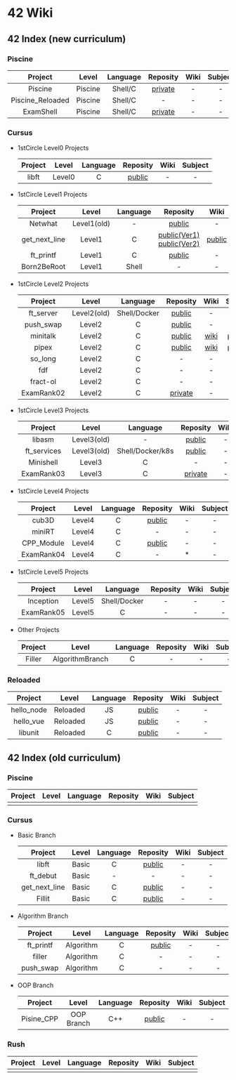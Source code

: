 # 42 Wiki


## 42 Index (new curriculum)

### Piscine

|Project|Level|Language|Reposity|Wiki|Subject|
|:-----:|:---:|:------:|:------:|:--:|:-----:|
|Piscine|Piscine|Shell/C|[private](https://github.com/mznmk/Piscine)|-|-|
|Piscine_Reloaded|Piscine|Shell/C|-|-|-|
|ExamShell|Piscine|Shell/C|[private]()|-|-|

### Cursus

- 1stCircle Level0 Projects  

	|Project|Level|Language|Reposity|Wiki|Subject|
	|:-----:|:---:|:------:|:------:|:--:|:-----:|
	|libft|Level0|C|[public](https://github.com/mznmk/libft)|-|-|

- 1stCircle Level1 Projects  

	|Project|Level|Language|Reposity|Wiki|Subject|
	|:-----:|:---:|:------:|:------:|:--:|:-----:|
	|Netwhat|Level1(old)|-|[public](https://github.com/mznmk/netwhat)|-|-|
	|get_next_line|Level1|C|[public(Ver1)](https://github.com/mznmk/get_next_line)<br>[public(Ver2)](https://github.com/mznmk/get_next_line_2)|[public](https://github.com/mznmk/42_Documents/tree/master/documents/get_next_line)|[private](https://github.com/mznmk/42_Subjects/tree/master/subjects/get_next_line)|
	|ft_printf|Level1|C|[public](https://github.com/mznmk/ft_printf)|-|-|
	|Born2BeRoot|Level1|Shell|-|-|-|

- 1stCircle Level2 Projects

	|Project|Level|Language|Reposity|Wiki|Subject|
	|:-----:|:---:|:------:|:------:|:--:|:-----:|
	|ft_server|Level2(old)|Shell/Docker|[public](https://github.com/mznmk/ft_server)|-|-|
	|push_swap|Level2|C|[public](https://github.com/mznmk/push_swap)|-|-|
	|minitalk|Level2|C|[public](https://github.com/mznmk/minitalk)|[wiki](./documents/minitalk/)|[private](https://github.com/mznmk/42_Subjects/tree/master/subjects/minitalk)|
	|pipex|Level2|C|[public](https://github.com/mznmk/pipex)|[wiki](./documents/pipex/)|[private](https://github.com/mznmk/42_Subjects/tree/master/subjects/pipex)|
	|so_long|Level2|C|-|-|-|
	|fdf|Level2|C|-|-|-|
	|fract-ol|Level2|C|-|-|-|
	|ExamRank02|Level2|C|[private](https://github.com/mznmk/exam02)|-|-|

- 1stCircle Level3 Projects

	|Project|Level|Language|Reposity|Wiki|Subject|
	|:-----:|:---:|:------:|:------:|:--:|:-----:|
	|libasm|Level3(old)|-|[public](https://github.com/mznmk/libasm)|-|-|
	|ft_services|Level3(old)|Shell/Docker/k8s|[public](https://github.com/mznmk/ft_services)|-|-|
	|Minishell|Level3|C|-|-|-|
	|ExamRank03|Level3|C|[private](https://github.com/mznmk/exam03)|-|-|
	  
- 1stCircle Level4 Projects

	|Project|Level|Language|Reposity|Wiki|Subject|
	|:-----:|:---:|:------:|:------:|:--:|:-----:|
	|cub3D|Level4|C|[public](https://github.com/mznmk/cub3D)|-|-|
	|miniRT|Level4|C|-|-|-|
	|CPP_Module|Level4|C|[public](https://github.com/mznmk/CPP_Module)|-|-|
	|ExamRank04|Level4|C|-|*|-|

- 1stCircle Level5 Projects

	|Project|Level|Language|Reposity|Wiki|Subject|
	|:-----:|:---:|:------:|:------:|:--:|:-----:|
	|Inception|Level5|Shell/Docker|-|-|-|
	|ExamRank05|Level5|C|-|-|-|

- Other Projects  

	|Project|Level|Language|Reposity|Wiki|Subject|
	|:-----:|:---:|:------:|:------:|:--:|:-----:|
	|Filler|AlgorithmBranch|C|-|-|-|

### Reloaded

|Project|Level|Language|Reposity|Wiki|Subject|
|:-----:|:---:|:------:|:------:|:--:|:-----:|
|hello_node|Reloaded|JS|[public](https://github.com/mznmk/hello_node)|-|-|
|hello_vue|Reloaded|JS|[public](https://github.com/mznmk/hello_vue)|-|-|
|libunit|Reloaded|C|[public](https://github.com/mznmk/libunit)|-|-|


## 42 Index (old curriculum)

### Piscine

|Project|Level|Language|Reposity|Wiki|Subject|
|:-----:|:---:|:------:|:------:|:--:|:-----:|
|||||||

### Cursus

- Basic Branch  

	|Project|Level|Language|Reposity|Wiki|Subject|
	|:-----:|:---:|:------:|:------:|:--:|:-----:|
	|libft|Basic|C|[public](https://github.com/mznmk/libft)|-|-|
	|ft_debut|Basic|-|-|-|-|
	|get_next_line|Basic|C|[public](https://github.com/mznmk/get_next_line)|-|-|
	|Fillit|Basic|C|[public](https://github.com/mznmk/Fillit)|-|-|

- Algorithm Branch  

	|Project|Level|Language|Reposity|Wiki|Subject|
	|:-----:|:---:|:------:|:------:|:--:|:-----:|
	|ft_printf|Algorithm|C|[public](https://github.com/mznmk/ft_printf)|-|-|
	|filler|Algorithm|C|-|-|-|
	|push_swap|Algorithm|C|-|-|-|

- OOP Branch  

	|Project|Level|Language|Reposity|Wiki|Subject|
	|:-----:|:---:|:------:|:------:|:--:|:-----:|
	|Pisine_CPP|OOP Branch|C++|[public](https://github.com/mznmk/Piscine_CPP)|-|-|

### Rush

|Project|Level|Language|Reposity|Wiki|Subject|
|:-----:|:---:|:------:|:------:|:--:|:-----:|
|||||||

